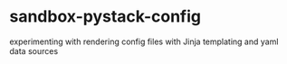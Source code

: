 # sandbox-pystack-config
experimenting with rendering config files with Jinja templating and yaml data sources
